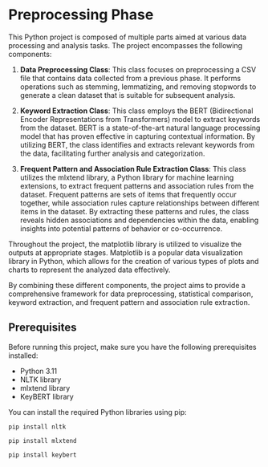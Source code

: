 # Preprocessing Phase

This Python project is composed of multiple parts aimed at various data processing and analysis tasks. The project encompasses the following components:

1. **Data Preprocessing Class**: This class focuses on preprocessing a CSV file that contains data collected from a previous phase. It performs operations such as stemming, lemmatizing, and removing stopwords to generate a clean dataset that is suitable for subsequent analysis.
  
2. **Keyword Extraction Class**: This class employs the BERT (Bidirectional Encoder Representations from Transformers) model to extract keywords from the dataset. BERT is a state-of-the-art natural language processing model that has proven effective in capturing contextual information. By utilizing BERT, the class identifies and extracts relevant keywords from the data, facilitating further analysis and categorization.
  
3. **Frequent Pattern and Association Rule Extraction Class**: This class utilizes the mlxtend library, a Python library for machine learning extensions, to extract frequent patterns and association rules from the dataset. Frequent patterns are sets of items that frequently occur together, while association rules capture relationships between different items in the dataset. By extracting these patterns and rules, the class reveals hidden associations and dependencies within the data, enabling insights into potential patterns of behavior or co-occurrence.
  
  Throughout the project, the matplotlib library is utilized to visualize the outputs at appropriate stages. Matplotlib is a popular data visualization library in Python, which allows for the creation of various types of plots and charts to represent the analyzed data effectively.
  
  By combining these different components, the project aims to provide a comprehensive framework for data preprocessing, statistical comparison, keyword extraction, and frequent pattern and association rule extraction.

  ## Prerequisites

Before running this project, make sure you have the following prerequisites installed:

- Python 3.11
- NLTK library
- mlxtend library
- KeyBERT library

You can install the required Python libraries using pip:

`pip install nltk`

`pip install mlxtend`

`pip install keybert`
